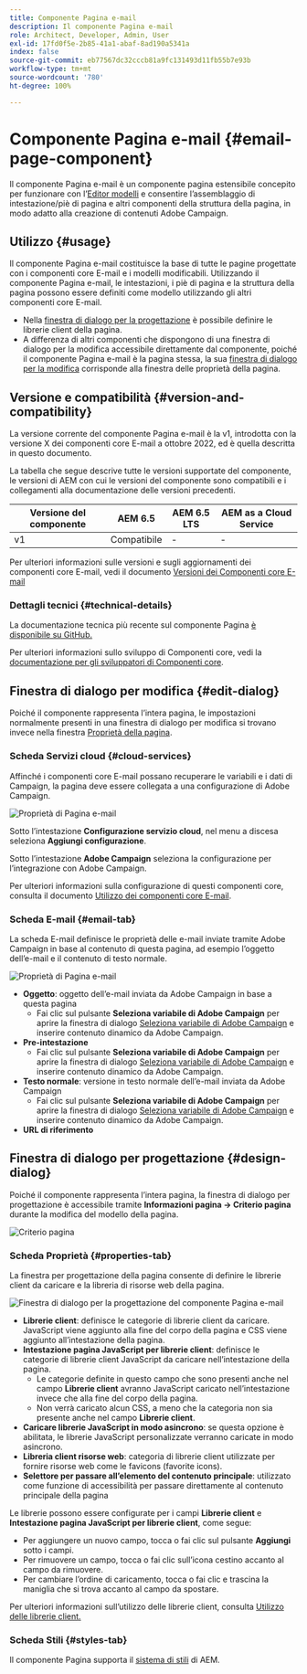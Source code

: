 ```yaml
---
title: Componente Pagina e-mail
description: Il componente Pagina e-mail
role: Architect, Developer, Admin, User
exl-id: 17fd0f5e-2b85-41a1-abaf-8ad190a5341a
index: false
source-git-commit: eb77567dc32cccb81a9fc131493d11fb55b7e93b
workflow-type: tm+mt
source-wordcount: '780'
ht-degree: 100%

---
```



# Componente Pagina e-mail {#email-page-component}

Il componente Pagina e-mail è un componente pagina estensibile concepito per funzionare con l’[Editor modelli](https://experienceleague.adobe.com/docs/experience-manager-cloud-service/sites/authoring/features/templates.html?lang=it) e consentire l’assemblaggio di intestazione/piè di pagina e altri componenti della struttura della pagina, in modo adatto alla creazione di contenuti Adobe Campaign.

## Utilizzo {#usage}

Il componente Pagina e-mail costituisce la base di tutte le pagine progettate con i componenti core E-mail e i modelli modificabili. Utilizzando il componente Pagina e-mail, le intestazioni, i piè di pagina e la struttura della pagina possono essere definiti come modello utilizzando gli altri componenti core E-mail.

* Nella [finestra di dialogo per la progettazione](#design-dialog) è possibile definire le librerie client della pagina.
* A differenza di altri componenti che dispongono di una finestra di dialogo per la modifica accessibile direttamente dal componente, poiché il componente Pagina e-mail è la pagina stessa, la sua [finestra di dialogo per la modifica](#edit-dialog) corrisponde alla finestra delle proprietà della pagina.

## Versione e compatibilità {#version-and-compatibility}

La versione corrente del componente Pagina e-mail è la v1, introdotta con la versione X dei componenti core E-mail a ottobre 2022, ed è quella descritta in questo documento.

La tabella che segue descrive tutte le versioni supportate del componente, le versioni di AEM con cui le versioni del componente sono compatibili e i collegamenti alla documentazione delle versioni precedenti.

| Versione del componente | AEM 6.5 | AEM 6.5 LTS | AEM as a Cloud Service |
|---|---|---|---|
| v1 | Compatibile | - | - |

Per ulteriori informazioni sulle versioni e sugli aggiornamenti dei componenti core E-mail, vedi il documento [Versioni dei Componenti core E-mail](/help/email/versions.md)

### Dettagli tecnici {#technical-details}

La documentazione tecnica più recente sul componente Pagina [è disponibile su GitHub.](https://adobe.com/go/aem_cmp_tech_email_page_v1)

Per ulteriori informazioni sullo sviluppo di Componenti core, vedi la [documentazione per gli sviluppatori di Componenti core](/help/developing/overview.md).

## Finestra di dialogo per modifica {#edit-dialog}

Poiché il componente rappresenta l’intera pagina, le impostazioni normalmente presenti in una finestra di dialogo per modifica si trovano invece nella finestra [Proprietà della pagina](https://experienceleague.adobe.com/docs/experience-manager-cloud-service/sites/authoring/fundamentals/page-properties.html?lang=it).

### Scheda Servizi cloud {#cloud-services}

Affinché i componenti core E-mail possano recuperare le variabili e i dati di Campaign, la pagina deve essere collegata a una configurazione di Adobe Campaign.

![Proprietà di Pagina e-mail](/help/email/assets/email-page-properties.png)

Sotto l’intestazione **Configurazione servizio cloud**, nel menu a discesa seleziona **Aggiungi configurazione**.

Sotto l’intestazione **Adobe Campaign** seleziona la configurazione per l’integrazione con Adobe Campaign.

Per ulteriori informazioni sulla configurazione di questi componenti core, consulta il documento [Utilizzo dei componenti core E-mail](/help/email/using.md).

### Scheda E-mail {#email-tab}

La scheda E-mail definisce le proprietà delle e-mail inviate tramite Adobe Campaign in base al contenuto di questa pagina, ad esempio l’oggetto dell’e-mail e il contenuto di testo normale.

![Proprietà di Pagina e-mail](/help/email/assets/email-page-properties-email.png)

* **Oggetto**: oggetto dell’e-mail inviata da Adobe Campaign in base a questa pagina
   * Fai clic sul pulsante **Seleziona variabile di Adobe Campaign** per aprire la finestra di dialogo [Seleziona variabile di Adobe Campaign](/help/email/campaign-variables.md) e inserire contenuto dinamico da Adobe Campaign.
* **Pre-intestazione**
   * Fai clic sul pulsante **Seleziona variabile di Adobe Campaign** per aprire la finestra di dialogo [Seleziona variabile di Adobe Campaign](/help/email/campaign-variables.md) e inserire contenuto dinamico da Adobe Campaign.
* **Testo normale**: versione in testo normale dell’e-mail inviata da Adobe Campaign
   * Fai clic sul pulsante **Seleziona variabile di Adobe Campaign** per aprire la finestra di dialogo [Seleziona variabile di Adobe Campaign](/help/email/campaign-variables.md) e inserire contenuto dinamico da Adobe Campaign.
* **URL di riferimento**

## Finestra di dialogo per progettazione {#design-dialog}

Poiché il componente rappresenta l’intera pagina, la finestra di dialogo per progettazione è accessibile tramite **Informazioni pagina -> Criterio pagina** durante la modifica del modello della pagina.

![Criterio pagina](/help/assets/page-policy.png)

### Scheda Proprietà {#properties-tab}

La finestra per progettazione della pagina consente di definire le librerie client da caricare e la libreria di risorse web della pagina.

![Finestra di dialogo per la progettazione del componente Pagina e-mail](/help/email/assets/email-page-design.png)

* **Librerie client**: definisce le categorie di librerie client da caricare. JavaScript viene aggiunto alla fine del corpo della pagina e CSS viene aggiunto all’intestazione della pagina.
* **Intestazione pagina JavaScript per librerie client**: definisce le categorie di librerie client JavaScript da caricare nell’intestazione della pagina.
   * Le categorie definite in questo campo che sono presenti anche nel campo **Librerie client** avranno JavaScript caricato nell’intestazione invece che alla fine del corpo della pagina.
   * Non verrà caricato alcun CSS, a meno che la categoria non sia presente anche nel campo **Librerie client**.
* **Caricare librerie JavaScript in modo asincrono**: se questa opzione è abilitata, le librerie JavaScript personalizzate verranno caricate in modo asincrono.
* **Libreria client risorse web**: categoria di librerie client utilizzate per fornire risorse web come le favicons (favorite icons).
* **Selettore per passare all’elemento del contenuto principale**: utilizzato come funzione di accessibilità per passare direttamente al contenuto principale della pagina

Le librerie possono essere configurate per i campi **Librerie client** e **Intestazione pagina JavaScript per librerie client**, come segue:

* Per aggiungere un nuovo campo, tocca o fai clic sul pulsante **Aggiungi** sotto i campi.
* Per rimuovere un campo, tocca o fai clic sull’icona cestino accanto al campo da rimuovere.
* Per cambiare l’ordine di caricamento, tocca o fai clic e trascina la maniglia che si trova accanto al campo da spostare.

Per ulteriori informazioni sull’utilizzo delle librerie client, consulta [Utilizzo delle librerie client.](https://helpx.adobe.com/it/experience-manager/6-5/sites/developing/using/clientlibs.html)

### Scheda Stili {#styles-tab}

Il componente Pagina supporta il [sistema di stili](/help/get-started/authoring.md#component-styling) di AEM.

